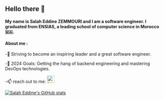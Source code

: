 ## Hello there 👋

#### My name is Salah Eddine ZEMMOURI and I am a software engineer. I graduated from ENSIAS, a leading school of computer science in Morocco 🇲🇦.

#### About me : 
<!--
**0SalahEddine0/0SalahEddine0** is a ✨ _special_ ✨ repository because its `README.md` (this file) appears on your GitHub profile.

Here are some ideas to get you started:

- 🔭 I’m currently working on ...
- 🌱 I’m currently learning ...
- 👯 I’m looking to collaborate on ...
- 🤔 I’m looking for help with ...
- 💬 Ask me about ...
- 📫 How to reach me: ...
- 😄 Pronouns: ...
- ⚡ w: ...
-->


-🌟 Striving to become an inspiring leader and a great software engineer.

-💪 2024 Goals: Getting the hang of backend engineering and mastering DevOps technologies.

-📫 reach out to me: <a href="https://www.linkedin.com/in/salaheddine-zemmouri/" target="_blank"><img src="https://raw.githubusercontent.com/nakulbhati/nakulbhati/master/contain/in.png" alt="LinkedIn" width="25"></a>



[![Salah Eddine's GitHub stats](https://github-readme-stats.vercel.app/api?username=salaheddine-zemmouri&count_private=true&theme=buefy&hide=prs,issues&&show_icons=true)](https://github.com/anuraghazra/github-readme-stats)

